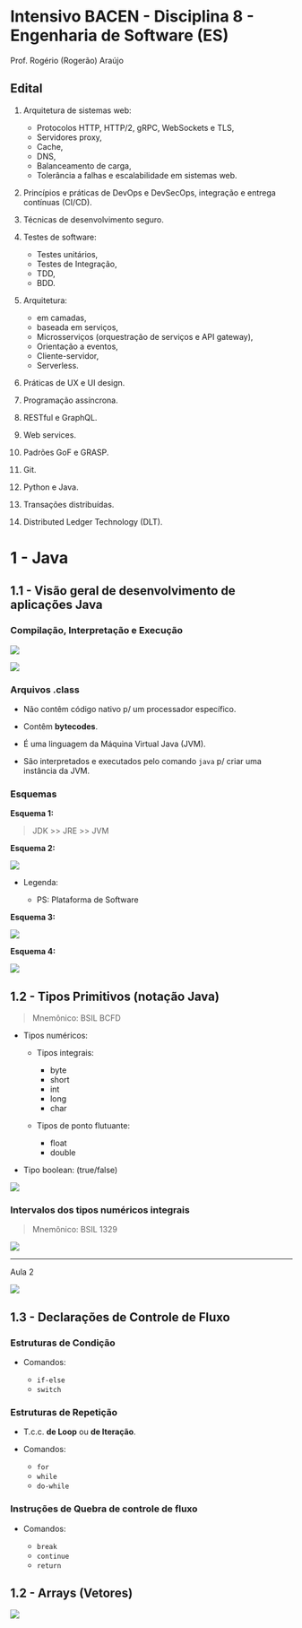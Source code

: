 # Intensivo BACEN - Disciplina 8 - Engenharia de Software (ES)

Prof. Rogério (Rogerão) Araújo

## Edital

1. Arquitetura de sistemas web:

   - Protocolos HTTP, HTTP/2, gRPC, WebSockets e TLS,
   - Servidores proxy,
   - Cache,
   - DNS,
   - Balanceamento de carga,
   - Tolerância a falhas e escalabilidade em sistemas web.

2. Princípios e práticas de DevOps e DevSecOps, integração e entrega contínuas (CI/CD).

3. Técnicas de desenvolvimento seguro.

4. Testes de software:

   - Testes unitários,
   - Testes de Integração,
   - TDD,
   - BDD.

5. Arquitetura:

   - em camadas,
   - baseada em serviços,
   - Microsserviços (orquestração de serviços e API gateway),
   - Orientação a eventos,
   - Cliente-servidor,
   - Serverless.

6. Práticas de UX e UI design.

7. Programação assíncrona.

8. RESTful e GraphQL.

9. Web services.

10. Padrões GoF e GRASP.

11. Git.

12. Python e Java.

13. Transações distribuídas.

14. Distributed Ledger Technology (DLT).

# 1 - Java

## 1.1 - Visão geral de desenvolvimento de aplicações Java

### Compilação, Interpretação e Execução

![](./Int%201%20Slide%206.png)

![](./Int%201%20Slide%207.png)

### Arquivos .class

- Não contêm código nativo p/ um processador específico.

- Contêm **bytecodes**.

- É uma linguagem da Máquina Virtual Java (JVM).

- São interpretados e executados pelo comando `java` p/ criar uma instância da JVM.

### Esquemas

**Esquema 1:**

> JDK >> JRE >> JVM

**Esquema 2:**

![](./Int%201%20Slide%2010.png)

- Legenda:

  - PS: Plataforma de Software

**Esquema 3:**

![](./Int%201%20Slide%2011.png)

**Esquema 4:**

![](./Int%201%20Slide%2012.png)

## 1.2 - Tipos Primitivos (notação Java)

> Mnemônico: BSIL BCFD

- Tipos numéricos:

  - Tipos integrais:

    - byte
    - short
    - int
    - long
    - char

  - Tipos de ponto flutuante:

    - float
    - double

- Tipo boolean: (true/false)

![](./Int%201%20Slide%2018.png)

### Intervalos dos tipos numéricos integrais

> Mnemônico: BSIL 1329

![](./Int%201%20Slide%2019.png)

---

Aula 2

![](./Int%202%20Slide%201.png)

## 1.3 - Declarações de Controle de Fluxo

### Estruturas de Condição

- Comandos:

  - `if-else`
  - `switch`

### Estruturas de Repetição

- T.c.c. **de Loop** ou **de Iteração**.

- Comandos:

  - `for`
  - `while`
  - `do-while`

### Instruções de Quebra de controle de fluxo

- Comandos:

  - `break`
  - `continue`
  - `return`

## 1.2 - Arrays (Vetores)

![](./Int%203%20Slide%206.png)
